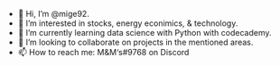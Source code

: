 - 👋 Hi, I’m @mige92.
- 👀 I’m interested in stocks, energy econimics, & technology.
- 🌱 I’m currently learning data science with Python with codecademy.
- 💞️ I’m looking to collaborate on projects in the mentioned areas.
- 📫 How to reach me: M&M‘s#9768 on Discord
